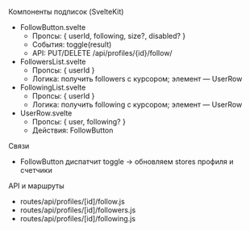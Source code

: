 Компоненты подписок (SvelteKit)

- FollowButton.svelte
  - Пропсы: { userId, following, size?, disabled? }
  - События: toggle(result)
  - API: PUT/DELETE /api/profiles/{id}/follow/
- FollowersList.svelte
  - Пропсы: { userId }
  - Логика: получить followers с курсором; элемент — UserRow
- FollowingList.svelte
  - Пропсы: { userId }
  - Логика: получить following с курсором; элемент — UserRow
- UserRow.svelte
  - Пропсы: { user, following? }
  - Действия: FollowButton

Связи
- FollowButton диспатчит toggle → обновляем stores профиля и счетчики

API и маршруты
- routes/api/profiles/[id]/follow.js
- routes/api/profiles/[id]/followers.js
- routes/api/profiles/[id]/following.js
